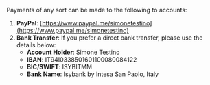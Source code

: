 Payments of any sort can be made to the following to accounts:
1. **PayPal**: [https://www.paypal.me/simonetestino](https://www.paypal.me/simonetestino)
2. **Bank Transfer**: If you prefer a direct bank transfer, please use the details below:
    - **Account Holder**: Simone Testino
    - **IBAN**: IT94I0338501601100080084122
    - **BIC/SWIFT**: ISYBITMM
    - **Bank Name**: Isybank by Intesa San Paolo, Italy
